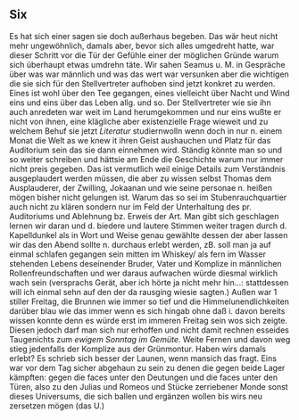 ## Six
 Es hat sich einer sagen sie doch außerhaus begeben. Das wär heut nicht mehr ungewöhnlich, damals aber, bevor sich alles umgedreht hatte, war dieser Schritt vor die Tür der Gefühle einer der möglichen Gründe warum sich überhaupt etwas umdrehn täte. Wir sahen Seamus u. M. in Gespräche über was war männlich und was das wert war versunken aber die wichtigen die sie sich für den Stellvertreter aufhoben sind jetzt konkret zu werden. Eines ist wohl über den Tee gegangen, eines vielleicht über Nacht und Wind eins und eins über das Leben allg. und so. Der Stellvertreter wie sie ihn auch anredeten war weit im Land herumgekommen und nur eins wußte er nicht von ihnen, eine klägliche aber existenzielle Frage wieweit und zu welchem Behuf sie jetzt *Literatur* studiernwolln wenn doch in nur n. einem Monat die Welt as we knew it ihren Geist aushauchen und Platz für das Auditorium sein das sie dann einnehmen wird. Ständig könnte man so und so weiter schreiben und hättsie am Ende die Geschichte warum nur immer nicht preis gegeben. Das ist vermutlich weil einige Details zum Verständnis ausgeplaudert werden müssen, die aber zu wissen selbst Thomas dem Ausplauderer, der Zwilling, Jokaanan und wie seine personae n. heißen mögen bisher nicht gelungen ist. Warum das so sei im Stubenrauchquartier auch nicht zu klären sondern nur im Feld der Unterhaltung des pr. Auditoriums und Ablehnung bz. Erweis der Art. Man gibt sich geschlagen lernen wir daran und d. biedere und lautere Stimmen weiter tragen durch d. Kapelldunkel als in Wort und Weise genau gewählte dessen der aber lassen wir das den Abend sollte n. durchaus erlebt werden, zB. soll man ja auf einmal schlafen gegangen sein mitten im Whiskey/ als fern im Wasser stehenden Lebens deseinender Bruder, Vater und Komplize in männlichen Rollenfreundschaften und wer daraus aufwachen würde diesmal wirklich wach sein (versprachs Gerät, aber ich hörte ja nicht mehr hin...: stattdessen will ich einmal sehn auf den der da rausging wiesie sagten.) Außen war 1 stiller Freitag, die Brunnen wie immer so tief und die Himmelunendlichkeiten darüber blau wie das immer wenn es sich hingab ohne daß i. davon bereits wissen konnte denn es würde erst im immeren Freitag sein wos sich zeigte. Diesen jedoch darf man sich nur erhoffen und nicht damit rechnen esseides Taugenichts zum *ewigem Sonntag im Gemüte.* Weite Fernen und davon weg stieg jedenfalls der Komplize aus der Grünmontur. Haben wirs damals erlebt? Es schrieb sich besser der Launen, wenn mansich das fragt. Eins war vor dem Tag sicher abgehaun zu sein zu denen die gegen beide Lager kämpften: gegen die faces unter den Deutungen und die faces unter den Türen, also zu den Julias und Romeos und Stücke zerriebener Monde sonst dieses Universums, die sich ballen und ergänzen wollen bis wirs neu zersetzen mögen (das U.)   
